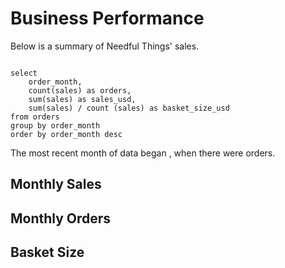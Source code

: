 # Business Performance
Below is a summary of Needful Things' sales.

```monthly_orders

select
    order_month, 
    count(sales) as orders,
    sum(sales) as sales_usd,
    sum(sales) / count (sales) as basket_size_usd
from orders
group by order_month
order by order_month desc
```

The most recent month of data began <Value data={monthly_orders} fmt=date/>, 
when there were <Value data={monthly_orders} column=orders/> orders.

## Monthly Sales
<AreaChart 
    data={monthly_orders} 
    x=order_month
    y=sales_usd
/>

## Monthly Orders
<LineChart 
    data={monthly_orders} 
    x=order_month
    y=orders
/>

## Basket Size
<BarChart 
    data={monthly_orders} 
    x=order_month
    y=basket_size_usd
/>